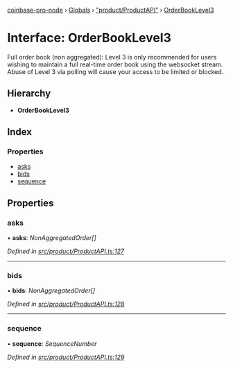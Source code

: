 [coinbase-pro-node](../README.md) › [Globals](../globals.md) › ["product/ProductAPI"](../modules/_product_productapi_.md) › [OrderBookLevel3](_product_productapi_.orderbooklevel3.md)

# Interface: OrderBookLevel3

Full order book (non aggregated): Level 3 is only recommended for users wishing to maintain a full real-time order book using the websocket stream. Abuse of Level 3 via polling will cause your access to be limited or blocked.

## Hierarchy

- **OrderBookLevel3**

## Index

### Properties

- [asks](_product_productapi_.orderbooklevel3.md#asks)
- [bids](_product_productapi_.orderbooklevel3.md#bids)
- [sequence](_product_productapi_.orderbooklevel3.md#sequence)

## Properties

### asks

• **asks**: _NonAggregatedOrder[]_

_Defined in [src/product/ProductAPI.ts:127](https://github.com/bennyn/coinbase-pro-node/blob/7d89521/src/product/ProductAPI.ts#L127)_

---

### bids

• **bids**: _NonAggregatedOrder[]_

_Defined in [src/product/ProductAPI.ts:128](https://github.com/bennyn/coinbase-pro-node/blob/7d89521/src/product/ProductAPI.ts#L128)_

---

### sequence

• **sequence**: _SequenceNumber_

_Defined in [src/product/ProductAPI.ts:129](https://github.com/bennyn/coinbase-pro-node/blob/7d89521/src/product/ProductAPI.ts#L129)_
